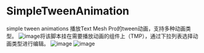 # SimpleTweenAnimation
simple tween animations
播放Text Mesh Pro的tween动画，支持多种动画类型。
![image](https://user-images.githubusercontent.com/11919052/171076785-7c30ae30-b684-4a4d-bbc2-731d50936ddb.png)将该脚本挂在需要播放动画的组件上（TMP），通过下拉列表选择动画类型进行编辑。
![image](https://user-images.githubusercontent.com/11919052/171077023-c28315cd-42e1-45c2-b289-b61ce76c6667.png)
![image](https://user-images.githubusercontent.com/11919052/171077058-c8e4e6bf-28e1-4c3d-a8d4-0132e8a6b71c.png)
